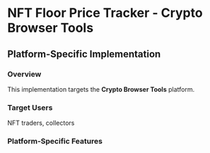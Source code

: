 # NFT Floor Price Tracker - Crypto Browser Tools

## Platform-Specific Implementation

### Overview
This implementation targets the **Crypto Browser Tools** platform.

### Target Users
NFT traders, collectors

### Platform-Specific Features
